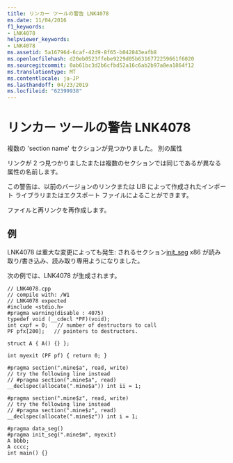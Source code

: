 ```yaml
---
title: リンカー ツールの警告 LNK4078
ms.date: 11/04/2016
f1_keywords:
- LNK4078
helpviewer_keywords:
- LNK4078
ms.assetid: 5a16796d-6caf-42d9-8f65-b042843eafb8
ms.openlocfilehash: d20eb0523ffebe9229d05b6316772259661f6020
ms.sourcegitcommit: 0ab61bc3d2b6cfbd52a16c6ab2b97a8ea1864f12
ms.translationtype: MT
ms.contentlocale: ja-JP
ms.lasthandoff: 04/23/2019
ms.locfileid: "62399938"
---
```

# <a name="linker-tools-warning-lnk4078"></a>リンカー ツールの警告 LNK4078

複数の 'section name' セクションが見つかりました。 別の属性

リンクが 2 つ見つかりましたまたは複数のセクションでは同じであるが異なる属性の名前します。

この警告は、以前のバージョンのリンクまたは LIB によって作成されたインポート ライブラリまたはエクスポート ファイルによることができます。

ファイルと再リンクを再作成します。

## <a name="example"></a>例

LNK4078 は重大な変更によっても発生: されるセクション[init_seg](../../preprocessor/init-seg.md) x86 が読み取り/書き込み、読み取り専用ようになりました。

次の例では、LNK4078 が生成されます。

```
// LNK4078.cpp
// compile with: /W1
// LNK4078 expected
#include <stdio.h>
#pragma warning(disable : 4075)
typedef void (__cdecl *PF)(void);
int cxpf = 0;   // number of destructors to call
PF pfx[200];   // pointers to destructors.

struct A { A() {} };

int myexit (PF pf) { return 0; }

#pragma section(".mine$a", read, write)
// try the following line instead
// #pragma section(".mine$a", read)
__declspec(allocate(".mine$a")) int ii = 1;

#pragma section(".mine$z", read, write)
// try the following line instead
// #pragma section(".mine$z", read)
__declspec(allocate(".mine$z")) int i = 1;

#pragma data_seg()
#pragma init_seg(".mine$m", myexit)
A bbbb;
A cccc;
int main() {}
```